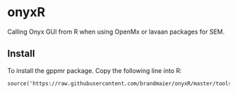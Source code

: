 # onyxR

Calling Onyx GUI from R when using OpenMx or lavaan packages for SEM.

## Install

To install the gppmr package. Copy the following line into R:
```{r, eval=FALSE}
source('https://raw.githubusercontent.com/brandmaier/onyxR/master/tools/install.R')
```
